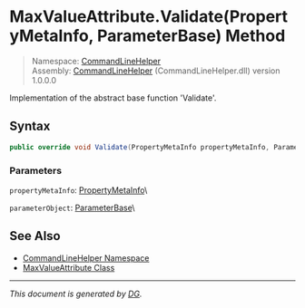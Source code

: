 ﻿# MaxValueAttribute.Validate(PropertyMetaInfo, ParameterBase) Method

> Namespace: [CommandLineHelper](_toc.CommandLineHelper.md#commandlinehelper-namespace)\
> Assembly: [CommandLineHelper](_toc.CommandLineHelper.md) (CommandLineHelper.dll) version 1.0.0.0

Implementation of the abstract base function 'Validate'.

## Syntax

```csharp
public override void Validate(PropertyMetaInfo propertyMetaInfo, ParameterBase parameterObject)
```

### Parameters

`propertyMetaInfo`: [PropertyMetaInfo](CommandLineHelper.PropertyMetaInfo.md)\


`parameterObject`: [ParameterBase](CommandLineHelper.ParameterBase.md)\


## See Also

- [CommandLineHelper Namespace](_toc.CommandLineHelper.md#commandlinehelper-namespace)
- [MaxValueAttribute Class](CommandLineHelper.MaxValueAttribute.md)

---

_This document is generated by [DG](https://github.com/Khojasteh/dg)._
